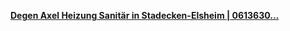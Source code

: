 [**Degen Axel Heizung Sanitär in Stadecken-Elsheim | 0613630...**](https://adresse.dastelefonbuch.de/Stadecken-Elsheim/1-Heizungen-Axel-Degen-Stadecken-Elsheim.html)